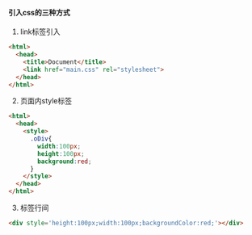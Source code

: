 #### 引入css的三种方式

1. link标签引入

```html
<html>
  <head>
    <title>Document</title>
    <link href="main.css" rel="stylesheet">
  </head>
</html>
```

2. 页面内style标签

```html
<html>
  <head>
    <style>
      .oDiv{
        width:100px;
        height:100px;
        background:red;
      }
    </style>
  </head>
</html>
```



3. 标签行间

```html
<div style='height:100px;width:100px;backgroundColor:red;'></div>
```

